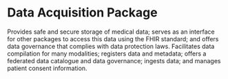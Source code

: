 # Data Acquisition Package
Provides safe and secure storage of medical data; serves as an interface for other packages to access this data using the FHIR standard; and offers data governance that complies with data protection laws. Facilitates data compilation for many modalities; registers data and metadata; offers a federated data catalogue and data governance; ingests data; and manages patient consent information. 

